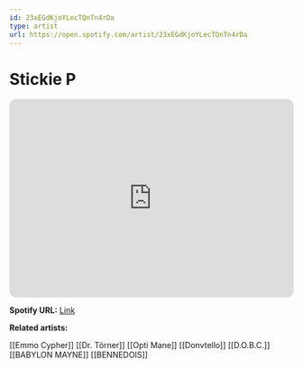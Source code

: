 ```yaml
---
id: 23xEGdKjoYLecTQnTn4rDa
type: artist
url: https://open.spotify.com/artist/23xEGdKjoYLecTQnTn4rDa
---
```

# Stickie P

<iframe style="border-radius:12px" src="https://open.spotify.com/embed/artist/23xEGdKjoYLecTQnTn4rDa" width="100%" height="352" frameBorder="0" allowfullscreen="" allow="autoplay; clipboard-write; encrypted-media; fullscreen; picture-in-picture" loading="lazy"></iframe>

**Spotify URL:** [Link](https://open.spotify.com/artist/23xEGdKjoYLecTQnTn4rDa)

**Related artists:**

[[Emmo Cypher]]
[[Dr. Törner]]
[[Opti Mane]]
[[Donvtello]]
[[D.O.B.C.]]
[[BABYLON MAYNE]]
[[BENNEDOIS]]
